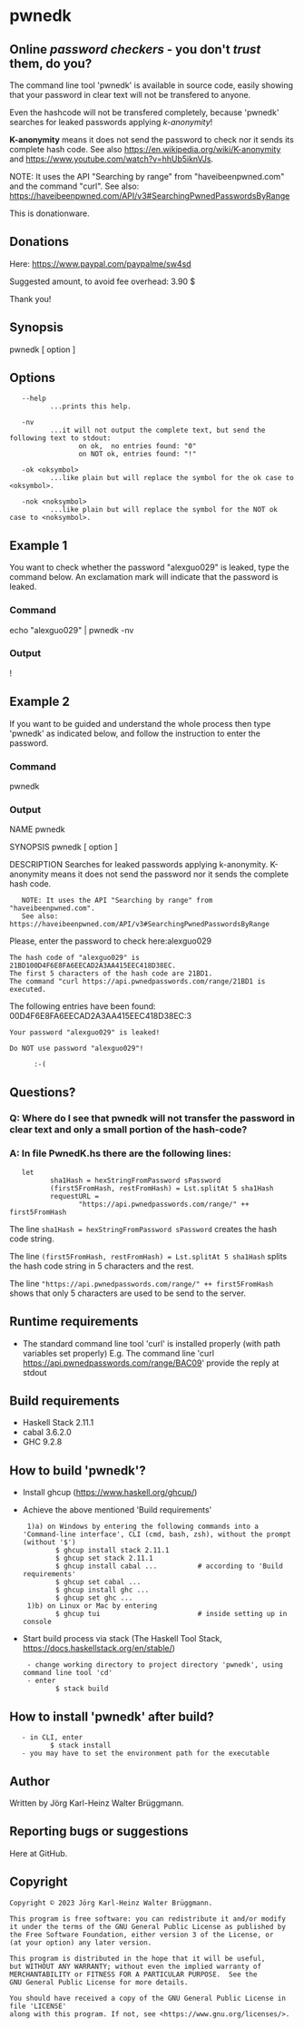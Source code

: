 # pwnedk

## Online *password checkers* - you don't *trust* them, do you?

The command line tool 'pwnedk' is available in source code, 
easily showing that your password in clear text will not be transfered to anyone.

Even the hashcode will not be transfered completely, 
because 'pwnedk' searches for leaked passwords applying *k-anonymity*!

**K-anonymity** means it does not send the password to check nor it sends its complete hash code. See also https://en.wikipedia.org/wiki/K-anonymity and https://www.youtube.com/watch?v=hhUb5iknVJs.

NOTE: It uses the API "Searching by range" from "haveibeenpwned.com" and the command "curl".
See also: https://haveibeenpwned.com/API/v3#SearchingPwnedPasswordsByRange


This is donationware.


## Donations

Here: https://www.paypal.com/paypalme/sw4sd

Suggested amount, to avoid fee overhead: 3.90 $


Thank you!


## Synopsis

pwnedk [ option ]


## Options

       --help
              ...prints this help.

       -nv
              ...it will not output the complete text, but send the following text to stdout:
                     on ok,  no entries found: "0"
                     on NOT ok, entries found: "!"

       -ok <oksymbol>
              ...like plain but will replace the symbol for the ok case to <oksymbol>.

       -nok <noksymbol>
              ...like plain but will replace the symbol for the NOT ok case to <noksymbol>.


## Example 1

You want to check whether the password "alexguo029" is leaked, type the command below. An exclamation mark will indicate that the password is leaked.

### Command
echo "alexguo029" | pwnedk -nv

### Output
!


## Example 2

If you want to be guided and understand the whole process then type 'pwnedk' as indicated below, and follow the instruction to enter the password.

### Command
pwnedk

### Output
NAME
       pwnedk

SYNOPSIS
       pwnedk [ option ]

DESCRIPTION
       Searches for leaked passwords applying k-anonymity.
       K-anonymity means it does not send the password nor 
       it sends the complete hash code.

       NOTE: It uses the API "Searching by range" from "haveibeenpwned.com".
       See also: https://haveibeenpwned.com/API/v3#SearchingPwnedPasswordsByRange

Please, enter the password to check here:alexguo029

    The hash code of "alexguo029" is 21BD100D4F6E8FA6EECAD2A3AA415EEC418D38EC.
    The first 5 characters of the hash code are 21BD1.
    The command "curl https://api.pwnedpasswords.com/range/21BD1 is executed.

The following entries have been found:
    00D4F6E8FA6EECAD2A3AA415EEC418D38EC:3

    Your password "alexguo029" is leaked!

    Do NOT use password "alexguo029"!

          :-(


## Questions?

### Q: Where do I see that pwnedk will not transfer the password in clear text and only a small portion of the hash-code?

### A: In file PwnedK.hs there are the following lines:

       let
              sha1Hash = hexStringFromPassword sPassword
              (first5FromHash, restFromHash) = Lst.splitAt 5 sha1Hash
              requestURL = 
                     "https://api.pwnedpasswords.com/range/" ++ first5FromHash

The line `sha1Hash = hexStringFromPassword sPassword` creates the hash code string.

The line `(first5FromHash, restFromHash) = Lst.splitAt 5 sha1Hash` splits the hash code string in 5 characters and the rest.

The line `"https://api.pwnedpasswords.com/range/" ++ first5FromHash` shows that only 5 characters are used to be send to the server.


## Runtime requirements

- The standard command line tool 'curl' is installed properly (with path variables set properly)
       E.g. The command line 'curl https://api.pwnedpasswords.com/range/BAC09' provide the reply at stdout


## Build requirements

- Haskell Stack 2.11.1
- cabal 3.6.2.0
- GHC 9.2.8


## How to build 'pwnedk'?

- Install ghcup (https://www.haskell.org/ghcup/)
- Achieve the above mentioned 'Build requirements'

       1)a) on Windows by entering the following commands into a 'Command-line interface', CLI (cmd, bash, zsh), without the prompt (without '$')
              $ ghcup install stack 2.11.1
              $ ghcup set stack 2.11.1
              $ ghcup install cabal ...          # according to 'Build requirements'
              $ ghcup set cabal ...
              $ ghcup install ghc ...
              $ ghcup set ghc ...
       1)b) on Linux or Mac by entering
              $ ghcup tui                        # inside setting up in console

- Start build process via stack (The Haskell Tool Stack, https://docs.haskellstack.org/en/stable/)

       - change working directory to project directory 'pwnedk', using command line tool 'cd'
       - enter
              $ stack build


## How to install 'pwnedk' after build?

       - in CLI, enter
              $ stack install
       - you may have to set the environment path for the executable


## Author

Written by Jörg Karl-Heinz Walter Brüggmann.


## Reporting bugs or suggestions

Here at GitHub.


## Copyright

    Copyright © 2023 Jörg Karl-Heinz Walter Brüggmann.

    This program is free software: you can redistribute it and/or modify
    it under the terms of the GNU General Public License as published by
    the Free Software Foundation, either version 3 of the License, or
    (at your option) any later version.

    This program is distributed in the hope that it will be useful,
    but WITHOUT ANY WARRANTY; without even the implied warranty of
    MERCHANTABILITY or FITNESS FOR A PARTICULAR PURPOSE.  See the
    GNU General Public License for more details.

    You should have received a copy of the GNU General Public License in file 'LICENSE' 
    along with this program. If not, see <https://www.gnu.org/licenses/>.
